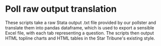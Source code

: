 # Poll raw output translation

These scripts take a raw Stata output .txt file provided by our pollster and translate them into pandas dataframe, which is used to export a sensible Excel file, with each tab representing a question. The scripts then output HTML topline charts and HTML tables in the Star Tribune's existing style.
